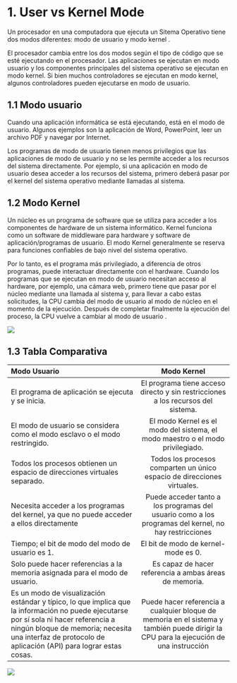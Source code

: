 # 1. User vs Kernel Mode
Un procesador en una computadora que ejecuta un Sitema Operativo tiene dos modos diferentes: modo de usuario y modo kernel .

El procesador cambia entre los dos modos según el tipo de código que se esté ejecutando en el procesador. Las aplicaciones se ejecutan en modo usuario y los componentes principales del sistema operativo se ejecutan en modo kernel. Si bien muchos controladores se ejecutan en modo kernel, algunos controladores pueden ejecutarse en modo de usuario.
## 1.1  Modo usuario
Cuando una aplicación informática se está ejecutando, está en el modo de usuario. Algunos ejemplos son la aplicación de Word, PowerPoint, leer un archivo PDF y navegar por Internet.
 
Los programas de modo de usuario tienen menos privilegios que las aplicaciones de modo de usuario y no se les permite acceder a los recursos del sistema directamente. Por ejemplo, si una aplicación en modo de usuario desea acceder a los recursos del sistema, primero deberá pasar por el kernel del sistema operativo mediante llamadas al sistema. 

## 1.2 Modo Kernel
Un núcleo es un programa de software que se utiliza para acceder a los componentes de hardware de un sistema informático. Kernel funciona como un software de middleware para hardware y software de aplicación/programas de usuario. El modo Kernel generalmente se reserva para funciones confiables de bajo nivel del sistema operativo.

 Por lo tanto, es el programa más privilegiado, a diferencia de otros programas, puede interactuar directamente con el hardware. Cuando los programas que se ejecutan en modo de usuario necesitan acceso al hardware, por ejemplo, una cámara web, primero tiene que pasar por el núcleo mediante una llamada al sistema y, para llevar a cabo estas solicitudes, la CPU cambia del modo de usuario al modo de núcleo en el momento de la ejecución. Después de completar finalmente la ejecución del proceso, la CPU vuelve a cambiar al modo de usuario .

![](https://encrypted-tbn0.gstatic.com/images?q=tbn:ANd9GcRCQWgegF-TH3bz6upNBvqF26Ekc5qIRPSuyQD_CBj_Ypooq00huKIDi-d9TwZvXZcr0Ic&usqp=CAU) 

 ## 1.3 Tabla Comparativa
 
 | Modo Usuario  | Modo Kernel  | 
| :------------ |:---------------:| 
|  El programa de aplicación se ejecuta y se inicia. | El programa tiene acceso directo y sin restricciones a los recursos del sistema. |
| El modo de usuario se considera como el modo esclavo o el modo restringido. | El modo Kernel es el modo del sistema, el modo maestro o el modo privilegiado. |  
| Todos los procesos obtienen un espacio de direcciones virtuales separado. | Todos los procesos comparten un único espacio de direcciones virtuales. |   
| Necesita acceder a los programas del kernel, ya que no puede acceder a ellos directamente |  Puede acceder tanto a los programas del usuario como a los programas del kernel, no hay restricciones |  
| Tiempo; el bit de modo del modo de usuario es 1. |El bit de modo de kernel-mode es 0. |  
| Solo puede hacer referencias a la memoria asignada para el modo de usuario.  | Es capaz de hacer referencia a ambas áreas de memoria. |
| Es un modo de visualización estándar y típico, lo que implica que la información no puede ejecutarse por sí sola ni hacer referencia a ningún bloque de memoria; necesita una interfaz de protocolo de aplicación (API) para lograr estas cosas.  |Puede hacer referencia a cualquier bloque de memoria en el sistema y también puede dirigir la CPU para la ejecución de una instrucción|

![](https://www.fastweb.it/var/storage_feeds/cms20/media/fwb_wbce_cms20_fwplus/bcf/bcfec122af48c7cc9c8181f22ec0e64e/Kernel_Layout.svg.png)